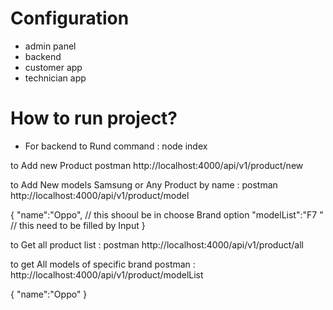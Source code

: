 # Configuration

- admin panel 
- backend
- customer app
- technician app

# How to run  project?



- For backend
 to Rund command : node index

to Add new Product   postman    http://localhost:4000/api/v1/product/new

to Add New models Samsung or Any Product by name :  postman  http://localhost:4000/api/v1/product/model

{
  "name":"Oppo",     // this shooul be in choose Brand option 
  "modelList":"F7 "   // this need to be filled by Input
}

to  Get all product list : postman  http://localhost:4000/api/v1/product/all



to get All models of specific brand postman : http://localhost:4000/api/v1/product/modelList

{
"name":"Oppo"
}
